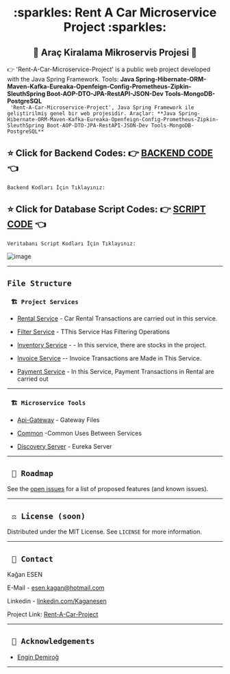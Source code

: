 <div align="center"><h1> :sparkles: Rent A Car Microservice Project  :sparkles: </h1> </div>
<div align="center"><h2> 🚥 Araç Kiralama Mikroservis Projesi 🚥 </h2> </div>

:point_right:  'Rent-A-Car-Microservice-Project' is a public web project developed with the Java Spring Framework. Tools: **Java Spring-Hibernate-ORM-Maven-Kafka-Eureaka-Openfeign-Config-Prometheus-Zipkin-SleuthSpring Boot-AOP-DTO-JPA-RestAPI-JSON-Dev Tools-MongoDB-PostgreSQL**
<br/>
 ``` 'Rent-A-Car-Microservice-Project', Java Spring Framework ile geliştirilmiş genel bir web projesidir. Araçlar: **Java Spring-Hibernate-ORM-Maven-Kafka-Eureaka-Openfeign-Config-Prometheus-Zipkin-SleuthSpring Boot-AOP-DTO-JPA-RestAPI-JSON-Dev Tools-MongoDB-PostgreSQL**```
<br/>


<b><h2> :star: Click for Backend Codes: :point_right: <a href="https://github.com/Kaganesen/microService/tree/master/RentACarMicroserviceProject">BACKEND CODE </a> :point_left: </h2></b> 
``` Backend Kodları İçin Tıklayınız: ```
<b><h2> :star: Click for Database Script Codes: :point_right: <a href="https://github.com/Kaganesen/microService/blob/master/PostgreSQL/Database%20Script.txt">SCRIPT CODE</a> :point_left: </h2></b>
``` Veritabanı Script Kodları İçin Tıklayınız: ```

![image](https://user-images.githubusercontent.com/101461108/207581512-58f27355-0389-45e2-a867-afa7756642b3.png)

---
## `File Structure` 

### ` 🏗️ Project Services`
  
<ul>
        <li><a href="https://github.com/Kaganesen/microService/tree/master/RentACarMicroserviceProject/rentalService">Rental Service</a> - Car Rental Transactions are carried out in this service.
            </ul>
            <ul>
        <li><a href="https://github.com/Kaganesen/microService/tree/master/RentACarMicroserviceProject/filter-service">Filter Service</a> - TThis Service Has Filtering Operations
            </ul>
               <ul>
        <li><a href="https://github.com/Kaganesen/microService/tree/master/RentACarMicroserviceProject/inventoryService">Inventory Service</a> - - In this service, there are stocks in the project.
            </ul>
               <ul>
        <li><a href="https://github.com/Kaganesen/microService/tree/master/RentACarMicroserviceProject/invoice-service">Invoice Service</a> -- Invoice Transactions are Made in This Service.
            </ul>
               <ul>
        <li><a href="https://github.com/Kaganesen/microService/tree/master/RentACarMicroserviceProject/payment-service">Payment Service</a> - In this Service, Payment Transactions in Rental are carried out
            </ul>
               
               
---
 
### ` 🏗️ Microservice Tools`
<ul>
        <li><a href="https://github.com/Kaganesen/microService/tree/master/RentACarMicroserviceProject/apigateway">Api-Gateway</a> - Gateway Files
            </ul>
            <ul>
        <li><a href="https://github.com/Kaganesen/microService/tree/master/RentACarMicroserviceProject/common">Common</a> -Common Uses Between Services
            </ul>
            <ul>
        <li><a href="https://github.com/Kaganesen/microService/tree/master/RentACarMicroserviceProject/discovery-server">Discovery Server</a> - Eureka Server
            </ul>
 
---
 
 ## ` 🚧 Roadmap`
See the [open issues](https://github.com/Kaganesen/microService/issues) for a list of proposed features (and known issues).

---
 


## ` ⚖️ License (soon)`

Distributed under the MIT License. See `LICENSE` for more information.

---

## ` 📧 Contact`

Kağan ESEN 

E-Mail - [esen.kagan@hotmail.com](mailto:esen.kagan@hotmail.com)

Linkedin - [linkedin.com/Kaganesen](https://www.linkedin.com/in/kaganesen/)

Project Link: [Rent-A-Car-Project](https://github.com/Kaganesen/microService)

---

## ` 🙏 Acknowledgements`

- [Engin Demiroğ](https://www.linkedin.com/in/engindemirog/)

---
